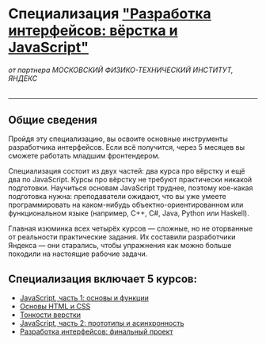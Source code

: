 # Специализация ["Разработка интерфейсов: вёрстка и JavaScript"](https://www.coursera.org/specializations/razrabotka-interfeysov)
###### от партнера МОСКОВСКИЙ ФИЗИКО-ТЕХНИЧЕСКИЙ ИНСТИТУТ, ЯНДЕКС
***
## Общие сведения
Пройдя эту специализацию, вы освоите основные инструменты разработчика интерфейсов. Если всё получится, через 5 месяцев вы сможете работать младшим фронтендером.

Специализация состоит из двух частей: два курса про вёрстку и ещё два по JavaScript. Курсы про вёрстку не требуют практически никакой подготовки. Научиться основам JavaScript труднее, поэтому кое-какая подготовка нужна: преподаватели ожидают, что вы уже умеете программировать на каком-нибудь объектно-ориентированном или функциональном языке (например, C++, C#, Java, Python или Haskell).

Главная изюминка всех четырёх курсов — сложные, но не оторванные от реальности практические задания. Их составили разработчики Яндекса — они старались, чтобы упражнения как можно больше походили на настоящие рабочие задачи.

## Специализация включает 5 курсов:
* [JavaScript, часть 1: основы и функции](https://www.coursera.org/learn/javascript-osnovy-i-funktsii)
* [Основы HTML и CSS](https://www.coursera.org/learn/snovy-html-i-css)
* [Тонкости верстки](https://www.coursera.org/learn/tonkosti-verstki)
* [JavaScript, часть 2: прототипы и асинхронность](https://www.coursera.org/learn/javascript-prototipy)
* [Разработка интерфейсов: финальный проект](https://www.coursera.org/learn/razrabotka-interfeysov-proyekt)